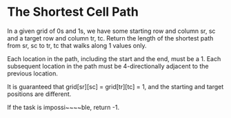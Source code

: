 # The Shortest Cell Path

In a given grid of 0s and 1s, we have some starting row and column sr, sc and a target row and column tr, tc. 
Return the length of the shortest path from sr, sc to tr, tc that walks along 1 values only.

Each location in the path, including the start and the end, must be a 1. Each subsequent location in the path must be 
4-directionally adjacent to the previous location.

It is guaranteed that grid[sr][sc] = grid[tr][tc] = 1, and the starting and target positions are different.

If the task is impossi~~~~ble, return -1.